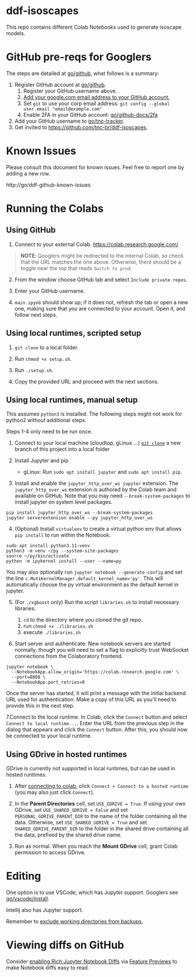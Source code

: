 # ddf-isoscapes

This repo contains different Colab Notebooks used to generate isoscape models.

# GitHub pre-reqs for Googlers

The steps are detailed
at [go/github](https://opensource.corp.google.com/github/), what follows is a
summary:

1. Register GitHub account
   at [go/github](https://opensource.corp.google.com/github/).
    1. Register your GitHub username above.
    2. [Add your google.com email address to your GitHub account.](https://help.github.com/articles/adding-an-email-address-to-your-github-account/)
    3. Set `git` to use your corp email
       address: `git config --global user.email "email@example.com"`
    4. Enable 2FA in your GitHub
       account: [go/github-docs/2fa](https://goto.google.com/github-docs/2fa)
2. Add your GitHub username
   to [go/tnc-tracker](https://docs.google.com/spreadsheets/d/1TtjoT3b_iRmRWzap5MC-hLt7V9m2R4fzSfovLJLQOTQ/edit#gid=0).
3. Get invited to https://github.com/tnc-br/ddf-isoscapes.

# Known Issues

Please consult this document for known issues. Feel free to report one by adding
a new row.

http://go/ddf-github-known-issues

# Running the Colabs

## Using GitHub

1. Connect to your external Colab. https://colab.research.google.com/

> **NOTE**: Googlers might be redirected to the internal Colab, so check that
> the URL matches the one above. Otherwise, there should be a toggle near the
> top
> that reads `Switch to prod`.

2. From the window choose GitHub tab and select `Include private repos`.

3. Enter your GitHub username.

4. `main.ipynb` should show up; if it does not, refresh the tab or open a new
   one, making sure that you are connected to your account. Open it, and follow
   next steps.

## Using local runtimes, scripted setup

1. `git clone` to a local folder.

2. Run `chmod +x setup.sh`.

3. Run `./setup.sh`.

4. Copy the provided URL and proceed with the next sections.

## Using local runtimes, manual setup

This assumes `python3` is installed. The following steps might not work for python2
without additional steps.

Steps 1-4 only need to be run once.

1. Connect to your local machine (cloudtop, gLinux ...)
   [`git clone`](https://git-scm.com/docs/git-clone) a new branch of this
   project into a local folder

2. Install Jupyter and pip
    * gLinux: Run `sudo apt install jupyter` and `sudo apt install pip`.

3. Install and enable the `jupyter_http_over_ws jupyter` extension.
   The `jupyter_http_over_ws` extension is authored by the Colab team and
   available on GitHub.
   Note that you may need `--break-system-packages` to install jupyter on system
   level packages.

```
pip install jupyter_http_over_ws --break-system-packages
jupyter serverextension enable --py jupyter_http_over_ws
```

4. (Optional) Install `virtualenv` to create a virtual python env that
   allows `pip install` to run within the Notebook.

```
sudo apt install python3.11-venv
python3 -m venv ~/py --system-site-packages
source ~/py/bin/activate
python -m ipykernel install --user --name=py
```

You may also optionally run `jupyter notebook --generate-config` and set the
line `c.MutiKernelManager.default_kernel_name='py'`. This will automatically
choose the py virtual environment as the default kernel in jupyter.

5. (For `./xgboost` only) Run the script `libraries.sh` to install necessary
   libraries:
    1. `cd` to the directory where you cloned the git repo.
    2. run `chmod +x ./libraries.sh`
    3. execute `./libraries.sh`

6. Start server and authenticate:
   New notebook servers are started normally, though you will need to set a flag
   to explicitly trust WebSocket connections from the Colaboratory frontend.

```
jupyter notebook \
  --NotebookApp.allow_origin='https://colab.research.google.com' \
  --port=8888 \
  --NotebookApp.port_retries=0
```

Once the server has started, it will print a message with the initial backend
URL used for authentication. Make a copy of this URL as you'll need to provide
this in the next step.

7.Connect to the local runtime. In Colab, click the `Connect` button and
select `Connect to local runtime...`. Enter the URL from the previous step in
the dialog that appears and click the `Connect` button. After this, you should
now be connected to your local runtime.

## Using GDrive in hosted runtimes

GDrive is currently not supported in local runtimes, but can be used in hosted
runtimes.

1. After [connecting to colab](#using-github),
   click `Connect > Connect to a hosted runtime` (you may also just
   click `Connect`).

2. In the **Parent Directories** cell, set `USE_GDRIVE = True`. If using your
   own GDrive, set `USE_SHARED_GDRIVE = False` and
   set `PERSONAL_GDRIVE_PARENT_DIR` to the name of the folder containing all the
   data. Otherwise, set `USE_SHARED_GDRIVE = True` and
   set `SHARED_GDRIVE_PARENT_DIR` to the folder in the shared drive containing
   all the data, prefixed by the shared drive name.

3. Run as normal. When you reach the **Mount GDrive** cell, grant Colab
   permission to access GDrive.

# Editing

One option is to use VSCode, which has Jupyter support. Googlers
see [go/vscode/install](https://go/vscode/install).

Intellij also has Jupyter support.

Remember
to [exclude working directories from backups](https://support.google.com/techstop/answer/3288893).

# Viewing diffs on GitHub

Consider [enabling Rich Jupyter Notebook Diffs](https://github.blog/changelog/2023-03-01-feature-preview-rich-jupyter-notebook-diffs/)
via [Feature Previews](https://docs.github.com/en/get-started/using-github/exploring-early-access-releases-with-feature-preview#exploring-beta-releases-with-feature-preview)
to make Notebook diffs easy to read.